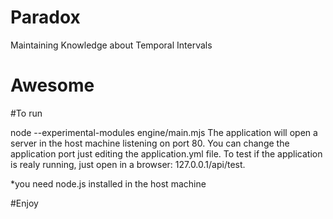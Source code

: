 # Paradox
Maintaining Knowledge about Temporal Intervals 

# Awesome

#To run

node --experimental-modules engine/main.mjs
The application will open a server in the host machine listening on port 80. You can change the application port just editing the application.yml file.
To test if the application is realy running, just open in a browser: 127.0.0.1/api/test.

*you need node.js installed in the host machine 

#Enjoy